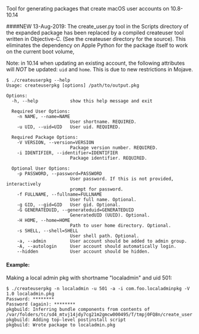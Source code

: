 Tool for generating packages that create macOS user accounts on
10.8-10.14

####NEW 13-Aug-2019:
The create_user.py tool in the Scripts directory of the expanded package has been replaced by a compiled createuser tool written in Objective-C. (See the createuser directory for the source). This eliminates the dependency on Apple Python for the package itself to work on the current boot volume,

Note: in 10.14 when updating an existing account, the following attributes will _NOT_ be updated: `uid` and `home`. This is due to new restrictions in Mojave.


```
$ ./createuserpkg --help
Usage: createuserpkg [options] /path/to/output.pkg

Options:
  -h, --help            show this help message and exit

  Required User Options:
    -n NAME, --name=NAME
                        User shortname. REQUIRED.
    -u UID, --uid=UID   User uid. REQUIRED.

  Required Package Options:
    -V VERSION, --version=VERSION
                        Package version number. REQUIRED.
    -i IDENTIFIER, --identifier=IDENTIFIER
                        Package identifier. REQUIRED.

  Optional User Options:
    -p PASSWORD, --password=PASSWORD
                        User password. If this is not provided, interactively
                        prompt for password.
    -f FULLNAME, --fullname=FULLNAME
                        User full name. Optional.
    -g GID, --gid=GID   User gid. Optional.
    -G GENERATEDUID, --generateduid=GENERATEDUID
                        GeneratedUID (UUID). Optional.
    -H HOME, --home=HOME
                        Path to user home directory. Optional.
    -s SHELL, --shell=SHELL
                        User shell path. Optional.
    -a, --admin         User account should be added to admin group.
    -A, --autologin     User account should automatically login.
    --hidden            User account should be hidden.

```

#### Example:

Making a local admin pkg with shortname "localadmin" and uid 501:

```
$ ./createuserpkg -n localadmin -u 501 -a -i com.foo.localadminpkg -V 1.0 localadmin.pkg
Password: ********
Password (again): ********
pkgbuild: Inferring bundle components from contents of /var/folders/tc/sd4_mtvj14jdy7cg21m2gmcw000495/T/tmpj0FQ8n/create_user
pkgbuild: Adding top-level postinstall script
pkgbuild: Wrote package to localadmin.pkg
```
